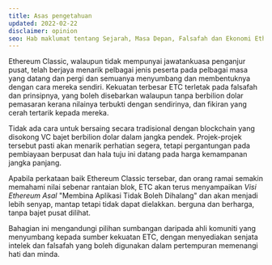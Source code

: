 ```yaml
---
title: Asas pengetahuan
updated: 2022-02-22
disclaimer: opinion
seo: Hab maklumat tentang Sejarah, Masa Depan, Falsafah dan Ekonomi Ethereum Classic, mendokumentasikan sebab, bagaimana dan di mana versi terdesentralisasi Ethereum.
---
```


Ethereum Classic, walaupun tidak mempunyai jawatankuasa penganjur pusat, telah berjaya menarik pelbagai jenis peserta pada pelbagai masa yang datang dan pergi dan semuanya menyumbang dan membentuknya dengan cara mereka sendiri. Kekuatan terbesar ETC terletak pada falsafah dan prinsipnya, yang boleh disebarkan walaupun tanpa berbilion dolar pemasaran kerana nilainya terbukti dengan sendirinya, dan fikiran yang cerah tertarik kepada mereka.

Tidak ada cara untuk bersaing secara tradisional dengan blockchain yang disokong VC bajet berbilion dolar dalam jangka pendek. Projek-projek tersebut pasti akan menarik perhatian segera, tetapi pergantungan pada pembiayaan berpusat dan hala tuju ini datang pada harga kemampanan jangka panjang.

Apabila perkataan baik Ethereum Classic tersebar, dan orang ramai semakin memahami nilai sebenar rantaian blok, ETC akan terus menyampaikan _Visi Ethereum Asal_ "Membina Aplikasi Tidak Boleh Dihalang" dan akan menjadi lebih senyap, mantap tetapi tidak dapat dielakkan. berguna dan berharga, tanpa bajet pusat dilihat.

Bahagian ini mengandungi pilihan sumbangan daripada ahli komuniti yang menyumbang kepada sumber kekuatan ETC, dengan menyediakan senjata intelek dan falsafah yang boleh digunakan dalam pertempuran memenangi hati dan minda.
